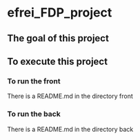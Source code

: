 # efrei_FDP_project

## The goal of this project




## To execute this project

### To run the front

There is a README.md in the directory front

### To run the back

There is a README.md in the directory back